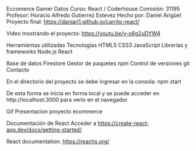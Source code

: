 Eccomerce Gamer
Datos
Curso: React / Coderhouse
Comisión: 31195
Profesor: Horacio Alfredo Gutierrez Estevez
Hecho por: Daniel Arigüel
Proyecto final: https://daniari1.github.io/carrito-react/

Video mostrando el proyecto: https://youtu.be/y-o6g2uDYW4


Herramientas utilizadas
Tecnologías
HTML5
CSS3
JavaScript
Librerías y frameworks
Node.js
React

Base de datos
Firestore
Gestor de paquetes
npm
Control de versiones
git
Contacto

En el directorio del proyecto se debe ingresar en la consola:
npm start

De esta forma se inicia en forma local y se puede acceder en http://localhost:3000 para verlo en el navegador.

Gif
Presentacion proyecto ecommerce

Documentación de React
Acceder a https://create-react-app.dev/docs/getting-started/

React documentation: https://reactjs.org/